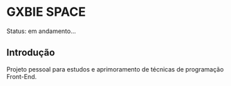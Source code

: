 # GXBIE SPACE

Status: em andamento...

## Introdução

Projeto pessoal para estudos e aprimoramento de técnicas de programação Front-End.

